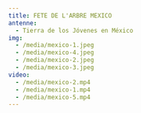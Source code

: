 ```yaml
---
title: FETE DE L'ARBRE MEXICO
antenne:
  - Tierra de los Jóvenes en México
img:
  - /media/mexico-1.jpeg
  - /media/mexico-4.jpeg
  - /media/mexico-2.jpeg
  - /media/mexico-3.jpeg
video:
  - /media/mexico-2.mp4
  - /media/mexico-1.mp4
  - /media/mexico-5.mp4
---
```

